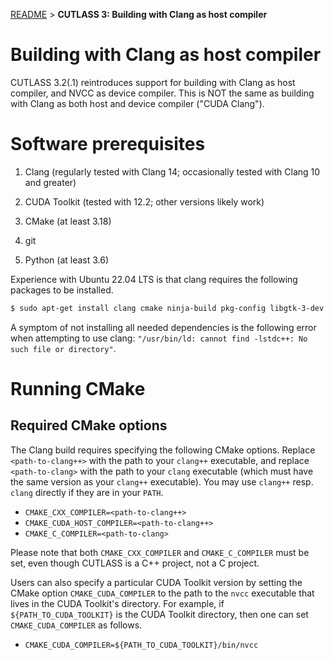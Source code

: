 [README](../../README.md#documentation) > **CUTLASS 3: Building with Clang as host compiler**

# Building with Clang as host compiler

CUTLASS 3.2(.1) reintroduces support for building with
Clang as host compiler, and NVCC as device compiler.
This is NOT the same as building with
Clang as both host and device compiler ("CUDA Clang").

# Software prerequisites

1. Clang (regularly tested with Clang 14;
   occasionally tested with Clang 10 and greater)

2. CUDA Toolkit (tested with 12.2; other versions likely work)

3. CMake (at least 3.18)

4. git

5. Python (at least 3.6)

Experience with Ubuntu 22.04 LTS is that
clang requires the following packages to be installed.

```bash
$ sudo apt-get install clang cmake ninja-build pkg-config libgtk-3-dev liblzma-dev libstdc++-12-dev
```

A symptom of not installing all needed dependencies
is the following error when attempting to use clang:
`"/usr/bin/ld: cannot find -lstdc++: No such file or directory"`.

# Running CMake

## Required CMake options

The Clang build requires specifying the following CMake options.
Replace `<path-to-clang++>` with the path to your `clang++` executable,
and replace `<path-to-clang>` with the path to your `clang` executable
(which must have the same version as your `clang++` executable).
You may use `clang++` resp. `clang` directly if they are in your `PATH`.

* `CMAKE_CXX_COMPILER=<path-to-clang++>`
* `CMAKE_CUDA_HOST_COMPILER=<path-to-clang++>`
* `CMAKE_C_COMPILER=<path-to-clang>`

Please note that both `CMAKE_CXX_COMPILER` and `CMAKE_C_COMPILER`
must be set, even though CUTLASS is a C++ project, not a C project.

Users can also specify a particular CUDA Toolkit version
by setting the CMake option `CMAKE_CUDA_COMPILER`
to the path to the `nvcc` executable
that lives in the CUDA Toolkit's directory.  For example,
if `${PATH_TO_CUDA_TOOLKIT}` is the CUDA Toolkit directory,
then one can set `CMAKE_CUDA_COMPILER` as follows.

* `CMAKE_CUDA_COMPILER=${PATH_TO_CUDA_TOOLKIT}/bin/nvcc`

